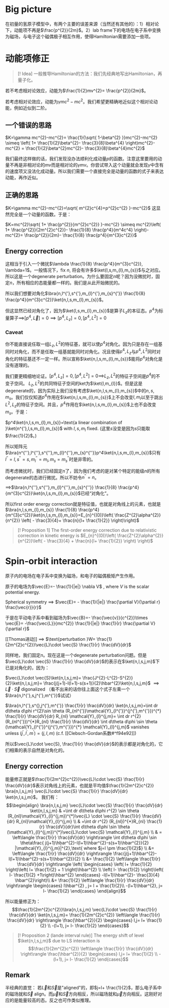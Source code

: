 # Big picture

在初量的氢原子模型中，有两个主要的误差来源（当然还有其他的）：1）相对论下，动能项不再是$\frac{p^{2}}{2m}$。2）lab frame下的电场在电子系中变换为磁场，与电子这个磁偶极子相互作用，使得Hamiltonian需要添加一些项。

# 动能项修正
>[! Idea]
>一般推导Hamiltonian的方法：我们先经典地写出Hamiltonian，再量子化。

若不考虑相对论效应，动能为$\frac{1}{2}mv^{2}= \frac{p^{2}}{2m}$。

若考虑相对论效应，动能为$\gamma mc^{2}-mc^{2}$。我们希望更精确地近似这个相对论动能，例如近似到二阶。
## 一个错误的思路
$K=\gamma mc^{2}-mc^{2}= \frac{1}{\sqrt{ 1-\beta^{2} }}mc^{2}-mc^{2} \simeq \left( 1+ \frac{1}{2}\beta^{2}- \frac{3}{8}\beta^{4} \right)mc^{2}-mc^{2} = \frac{1}{2}\beta^{2}mc^{2}- \frac{3}{8}\beta^{4}mc^{2}$

我们最终这样做的话，我们发现没办法顺利化成动量$p$的函数。注意这里要用的动量不再是非相对论的$mv$而是相对论的$\gamma mv$。你尝试带入这个动量就会发现$\gamma$中含有的速度项又没法化成动量。所以我们需要一个直接完全是动量的函数的式子来表达动能，再作近似。

## 正确的思路
$K=\gamma mc^{2}-mc^{2}=\sqrt{ m^{2}c^{4}+p^{2}c^{2} }-mc^{2}$ 这显然完全是一个动量的函数。于是：

$K=mc^{2}\sqrt{ 1+ \frac{p^{2}}{m^{2}c^{2}} }-mc^{2} \simeq mc^{2}\left( 1+ \frac{p^{2}}{2m^{2}c^{2}}- \frac{1}{8} \frac{p^4}{m^4c^4} \right)-mc^{2}= \frac{p^{2}}{2m}- \frac{1}{8} \frac{p^4}{m^{3}c^{2}}$

## Energy correction
这相当于引入一个微扰$\lambda \frac{1}{8} \frac{p^4}{m^{3}c^{2}}, \lambda=1$。一般情况下，fix $n$, 将会有许多$\ket{l,s,m_{l},m_{s}}$与之对应。所以这是一个degenerate perturbation。为什么要固定$n$呢？因为没微扰时，固定$n$，所有相应的态能量都一样的。我们是从此开始微扰的。

所以我们想要对角化$\bra{n,l^{'},s^{'},m_{l}^{'},m_{s}^{'}} \frac{1}{8} \frac{p^4}{m^{3}c^{2}}\ket{n,l,s,m_{l},m_{s}}$。

但这显然已经对角化了，因为$\ket{l,s,m_{l},m_{s}}$是算子$L_{z}$的本征态。$p^{4}$为标量算子$\implies$$[p^{4},\vec{L}]=0\implies[p^4,L_{z}]=0,[p^4,L^{2}]=0$
### Caveat
你不能直接说任取一组$L_{z},L^{2}$的特征基，就可以使$p^4$对角化。因为只是存在一组基同时对角化，而不是任取一组基就能同时对角化。况且使得$p^4,L_{z}$与$p^4,L^{2}$同时对角化的特征基还不一定一样。所以宣称$\ket{n,l,s,m_{l},m_{s}}$能将$p^4$对角化是没有道理的。


我们要更精细地论证。$[p^4,L_{z}]=0,[p^4,L^{2}]=0\implies$$L_{z},L^{2}$的特征子空间是$p^4$的不变子空间。
$L_{z},L^{2}$的共同特征子空间的ket为$\ket{l,m_{l}}$。但是这是degenerate的，因为实际上我们没有考虑$\ket{n,l,s,m_{l},m_{s}}$中的$n,s,m_{s}$。我们仅仅知道$p^4$作用在$\ket{n,l,s,m_{l},m_{s}}$上不会改变$l,m_{l}$以至于跳出$L^{2},L_{z}$的特征子空间。并且，$p^4$作用在$\ket{n,l,s,m_{l},m_{s}}$上也不会改变$m_{s}$。于是：

$p^4\ket{n,l,s,m_{l},m_{s}}=\text{a linear combination of }\ket{n^{'},l,s,m_{l},m_{s}}$ with $l,s,m_{l}$ fixed. (这里$s$没变是因为$s$只能取$\frac{1}{2}$。)

所以矩阵元$\bra{n^{''},l^{''},s^{''},m_{l}^{''},m_{s}^{''}}p^4\ket{n,l,s,m_{l},m_{s}}$只有$l^{''}=l,s^{''}=s,m_{l}^{''}=m_{l},m_{s}=m_{s}^{''}$时是非零的。

而考虑微扰时，我们已经固定$n$了，因为我们考虑的是对某个特定的能级$n$的所有degenerate的态进行微扰。所以不妨令$n^{''}=n$。

$\implies$$\bra{n,l^{''},s^{''},m_{l}^{''},m_{s}^{''}} \frac{1}{8} \frac{p^4}{m^{3}c^{2}}\ket{n,l,s,m_{l},m_{s}}$已经“对角化”。

所以first order energy correction就是特征值，也就是对角线上的元素，也就是$\bra{n,l,s,m_{l},m_{s}} \frac{1}{8} \frac{p^4}{m^{3}c^{2}}\ket{n,l,s,m_{l},m_{s}}=E_{n}^{(0)}\left(  \frac{Z^{2}\alpha^{2}}{n^{2}} \left( - \frac{3}{4}+ \frac{n}{l+ \frac{1}{2}} \right)\right)$

>[! Proposition 1]
>The first-order energy correction due to relativistic correction in kinetic energy is
>$E_{n}^{(0)}\left(  \frac{Z^{2}\alpha^{2}}{n^{2}}\left( - \frac{3}{4} + \frac{n}{l+ \frac{1}{2}} \right) \right)$

# Spin-orbit interaction

原子内的电场在电子系中变换为磁场，和电子的磁偶极矩产生作用。

原子的电场为$\vec{E}=- \frac{1}{|e|} \nabla V$ , where $V$ is the scalar potential energy.

Spherical symmetry $\implies$ $\vec{E}= - \frac{1}{|e|} \frac{\partial V}{\partial r} \frac{\vec{r}}{r}$

于是在平动电子系中看到磁场为$\vec{B}=- \frac{\vec{v}}{c^{2}}\times \vec{E}= -\frac{\vec{L}}{mc^{2}} \frac{1}{|e|} \frac{1}{r} \frac{\partial V}{\partial r}$

[[Thomas进动]] $\implies$ $\text{perturbation }W= \frac{1}{2m^{2}c^{2}}\vec{L}\cdot \vec{S} \frac{1}{r} \frac{dV}{dr}$

同样地，我们固定$n$。现在这是一个degenerate perturbation问题。但是$\vec{L}\cdot \vec{S} \frac{1}{r} \frac{dV}{dr}$的表示在$\ket{n,l,s,j,m}$下已是对角化的，因为：

$\vec{L}\cdot \vec{S}\ket{n,l,s,j,m}= \frac{J^{2}-L^{2}-S^{2}}{2}\ket{n,l,s,j,m}= \frac{j(j+1)-l(l+1)-s(s+1)}{2}\hbar^{2}\ket{n,l,s,j,m}$ 
$\implies \vec{L}\cdot \vec{S} \text{ digonalized}$ （看不出来的话你往上面这个式子左乘一个$\bra{n,l^{'},s,j^{'},m^{'}}$试试）

$\bra{n,l^{'},s^{},j^{'},m^{'}} \frac{1}{r} \frac{dV}{dr} \ket{n,l,s,j,m}=\int dr d\theta d\phi r^{2}\sin \theta (R_{nl^{'}}\mathcal{Y}_{l^{'}}^{j^{'},m^{'}})^{*} \frac{1}{r} \frac{dV}{dr} R_{nl} \mathcal{Y}_{l}^{j,m}= \int dr r^{2} (R_{nl^{'}})^{*}R_{nl} \frac{1}{r} \frac{dV}{dr} \int d\theta d\phi \sin \theta (\mathcal{Y}_{l^{'}}^{j^{'},m^{'}})^{*} \mathcal{Y}_{l}^{j,m}$
vanishes unless $(j^{'},l^{'},m^{'})=(j,l,m)$ (c.f. [[Clebsch-Gordan系数#^f94e92]])

所以$\vec{L}\cdot \vec{S}, \frac{1}{r} \frac{dV}{dr}$的表示都是对角化的，它们相乘的表示自然是对角化的。

## Energy correction

能量修正就是$\frac{1}{2m^{2}c^{2}}\vec{L}\cdot \vec{S} \frac{1}{r} \frac{dV}{dr}$表示对角线上的元素，也就是平均值$\frac{1}{2m^{2}c^{2}} \bra{n,l,s,j,m} \vec{L}\cdot \vec{S} \frac{1}{r} \frac{dV}{dr} \ket{n,l,s,j,m}$。
我们有：
$$\begin{align}
\bra{n,l,s,j,m} \vec{L}\cdot \vec{S} \frac{1}{r} \frac{dV}{dr} \ket{n,l,s,j,m}  & =\int dr d\theta d\phi r^{2} \sin \theta (R_{nl}\mathcal{Y}_{l}^{j,m})^{*}\vec{L} \cdot \vec{S} \frac{1}{r} \frac{dV}{dr} R_{nl}\mathcal{Y}_{l}^{j,m} \\
 & =\int dr r^{2} (R_{nl})^{*}R_{nl} \frac{1}{r} \frac{dV}{dr}\int d\theta d\phi \sin \theta (\mathcal{Y}_{l}^{j,m})^{*}\vec{L}\cdot \vec{S} \mathcal{Y}_{l}^{j,m} \\
 & = \left\langle  \frac{1}{r} \frac{dV}{dr}  \right\rangle  \int d\theta d\phi \sin \theta\frac{ j(j+1)\hbar^{2}-l(l+1)\hbar^{2}-s(s+1)\hbar^{2}}{2} |\mathcal{Y}_{l}^{j,m}|^{2},\text{ where $j=l \pm \frac{1}{2}$} \\ 
 &= \left\langle  \frac{1}{r} \frac{dV}{dr}  \right\rangle \frac{j(j+1)\hbar^{2}-l(l+1)\hbar^{2}-s(s+1)\hbar^{2}}{2}
\\ &= \frac{1}{2} \left\langle  \frac{1}{r} \frac{dV}{dr}  \right\rangle \left( \begin{cases}
\left( l+ \frac{1}{2} \right)\left( l+ \frac{1}{2} + 1 \right)\hbar^{2} \\
\left( l- \frac{1}{2} \right)\left( l- \frac{1}{2} +1\right)\hbar^{2}
\end{cases} -l(l+1)\hbar^{2}- \frac{3}{4} \hbar^{2}\right)\\ &=  \frac{1}{2} \left\langle  \frac{1}{r} \frac{dV}{dr}  \right\rangle \begin{cases}
l\hbar^{2} , j= l + \frac{1}{2}\\
-(l+1)\hbar^{2}, j= l- \frac{1}{2}
\end{cases}
\end{align}$$

所以能量修正为：
$$\frac{1}{2m^{2}c^{2}}\bra{n,l,s,j,m} \vec{L}\cdot \vec{S} \frac{1}{r} \frac{dV}{dr} \ket{n,l,s,j,m}= \frac{1}{2m^{2}c^{2}} \left\langle  \frac{1}{r} \frac{dV}{dr}  \right\rangle \frac{\hbar^{2}}{2} \begin{cases}
l,j= l+ \frac{1}{2} \\
-(l+1), j= l- \frac{1}{2}
\end{cases}$$

>[! Proposition 2 (lande interval rule)]
>The energy shift of level $\ket{n,l,s,j,m}$ due to LS interaction is $$\frac{1}{2m^{2}c^{2}} \left\langle  \frac{1}{r} \frac{dV}{dr}  \right\rangle \frac{\hbar^{2}}{2} \begin{cases}
l,j= l+ \frac{1}{2} \\
-(l+1), j= l- \frac{1}{2}
\end{cases}$$

## Remark

半经典的直觉：
若$\vec{L}$和$\vec{S}$是"aligned"的，即$j=l+ \frac{1}{2}$，那么电子系中的磁场就和$\vec{S}$ align。而$\vec{\mu}$和$\vec{S}$方向相反，所以磁场就和$\vec{\mu}$方向相反。这刚好对应的是能量较高的态。反之也可作类似推理。

